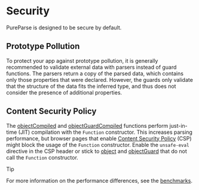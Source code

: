 # Security

PureParse is designed to be secure by default.

## Prototype Pollution

To protect your app against prototype pollution, it is generally recommended to validate external data with parsers instead of guard functions. The parsers return a copy of the parsed data, which contains only those properties that were declared. However, the guards only validate that the structure of the data fits the inferred type, and thus does not consider the presence of additional properties.

## Content Security Policy

The [objectCompiled](/api/parsers/object/#objectcompiled) and [objectGuardCompiled](/api/guards/object/#objectGuardCompiled) functions perform just-in-time (JIT) compilation with the `Function` constructor. This increases parsing performance, but browser pages that enable
[Content Security Policy](https://developer.mozilla.org/en-US/docs/Web/HTTP/Headers/Content-Security-Policy) (CSP) might block the usage of the `Function` constructor. Enable the `unsafe-eval` directive in the CSP header or stick to [object](/api/parsers/object#object) and [objectGuard](/api/parsers/object#objectGuard) that do not call the `Function` constructor.

> [!TIP]
> For more information on the performance differences, see the [benchmarks](/guide/comparison.html#performance-benchmarks).
